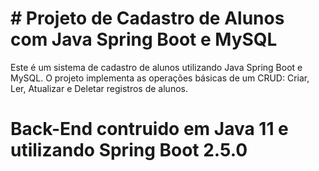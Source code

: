 # # Projeto de Cadastro de Alunos com Java Spring Boot e MySQL

Este é um sistema de cadastro de alunos utilizando Java Spring Boot e MySQL. O projeto implementa as operações básicas de um CRUD: Criar, Ler, Atualizar e Deletar registros de alunos.

# Back-End contruido em Java 11 e utilizando Spring Boot 2.5.0
